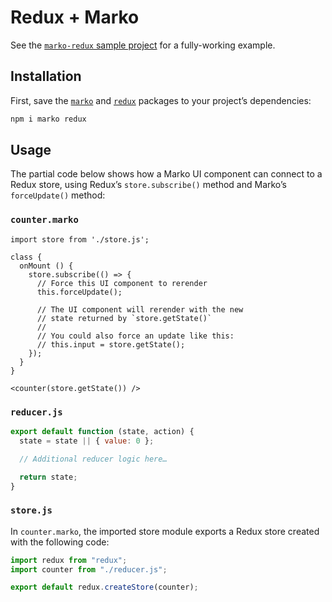# Redux + Marko

See the [`marko-redux` sample project](https://github.com/marko-js/examples/tree/master/examples/redux) for a fully-working example.

## Installation

First, save the [`marko`](https://www.npmjs.com/package/marko) and [`redux`](https://www.npmjs.com/package/redux) packages to your project’s dependencies:

```bash
npm i marko redux
```

## Usage

The partial code below shows how a Marko UI component can connect to a Redux store, using Redux’s `store.subscribe()` method and Marko’s `forceUpdate()` method:

### `counter.marko`

```marko
import store from './store.js';

class {
  onMount () {
    store.subscribe(() => {
      // Force this UI component to rerender
      this.forceUpdate();

      // The UI component will rerender with the new
      // state returned by `store.getState()`
      //
      // You could also force an update like this:
      // this.input = store.getState();
    });
  }
}

<counter(store.getState()) />
```

### `reducer.js`

```js
export default function (state, action) {
  state = state || { value: 0 };

  // Additional reducer logic here…

  return state;
}
```

### `store.js`

In `counter.marko`, the imported store module exports a Redux store created with the following code:

```js
import redux from "redux";
import counter from "./reducer.js";

export default redux.createStore(counter);
```
